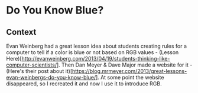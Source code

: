 # Do You Know Blue?

## Context

Evan Weinberg had a great lesson idea about students creating rules for a computer to tell if a color is blue or not based on RGB values -  (Lesson Here)[http://evanweinberg.com/2013/04/19/students-thinking-like-computer-scientists/]. Then Dan Meyer & Dave Major made a website for it - (Here's their post about it)[https://blog.mrmeyer.com/2013/great-lessons-evan-weinbergs-do-you-know-blue/]. At some point the website disappeared, so I recreated it and now I use it to introduce RGB.
